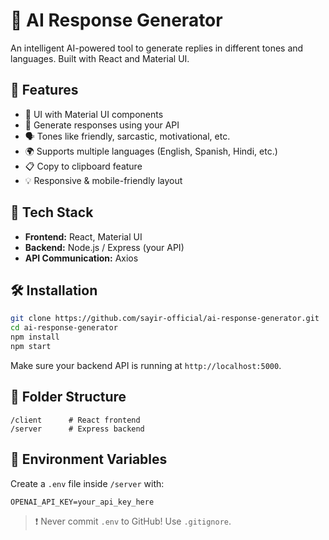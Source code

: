 # 🧠 AI Response Generator

An intelligent AI-powered tool to generate replies in different tones and languages. Built with React and Material UI.

## 🚀 Features

- 🎨 UI with Material UI components
- 🤖 Generate responses using your API
- 🗣️ Tones like friendly, sarcastic, motivational, etc.
- 🌍 Supports multiple languages (English, Spanish, Hindi, etc.)
- 📋 Copy to clipboard feature
- 💡 Responsive & mobile-friendly layout

## 🔧 Tech Stack

- **Frontend:** React, Material UI
- **Backend:** Node.js / Express (your API)
- **API Communication:** Axios

## 🛠️ Installation

```bash
git clone https://github.com/sayir-official/ai-response-generator.git
cd ai-response-generator
npm install
npm start
```

Make sure your backend API is running at `http://localhost:5000`.

## 📁 Folder Structure

```
/client      # React frontend
/server      # Express backend
```

## 📄 Environment Variables

Create a `.env` file inside `/server` with:

```
OPENAI_API_KEY=your_api_key_here
```

> ❗ Never commit `.env` to GitHub! Use `.gitignore`.
